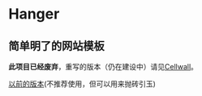 Hanger
==================
## 简单明了的网站模板

**此项目已经废弃**，重写的版本（仍在建设中）请见[Cellwall](https://github.com/tioover/cellwall)。

[以前的版本](http://github.com/tioover/hanger/tree/bdccd43128ff35d42e12d59f296a6a272b14b58e)(不推荐使用，但可以用来抛砖引玉)
